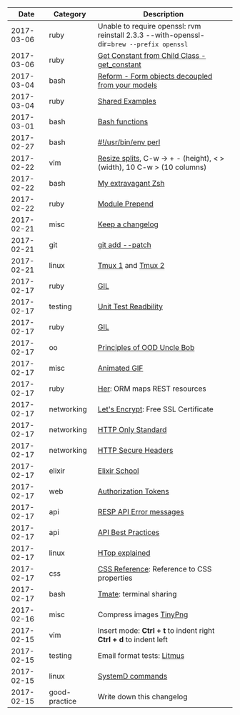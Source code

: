 |Date|Category|Description|
|---|---|---|
|2017-03-06|ruby|Unable to require openssl: rvm reinstall 2.3.3 --with-openssl-dir=`brew --prefix openssl`|
|2017-03-06|ruby|[Get Constant from Child Class - get_constant](https://ruby-doc.org/core-2.1.0/Module.html#method-i-const_get)|
|2017-03-04|bash|[Reform - Form objects decoupled from your models](https://github.com/trailblazer/reform)|
|2017-03-04|ruby|[Shared Examples](http://www.relishapp.com/rspec/rspec-core/v/3-5/docs/example-groups/shared-examples)|
|2017-03-01|bash|[Bash functions](http://samrowe.com/wordpress/advancing-in-the-bash-shell)|
|2017-02-27|bash|[#!/usr/bin/env perl](https://www.cyberciti.biz/tips/finding-bash-perl-python-portably-using-env.html)|
|2017-02-22|vim|[Resize splits](http://vim.wikia.com/wiki/Resize_splits_more_quickly), C-w -> + - (height), < > (width), 10 C-w > (10 columns) |
|2017-02-22|bash|[My extravagant Zsh](http://stevelosh.com/blog/2010/02/my-extravagant-zsh-prompt)|
|2017-02-22|ruby|[Module Prepend](http://gshutler.com/2013/04/ruby-2-module-prepend/)|
|2017-02-21|misc|[Keep a changelog](http://keepachangelog.com/en/0.3.0/)|
|2017-02-21|git|[git add --patch](http://nuclearsquid.com/writings/git-add/)|
|2017-02-21|linux|[Tmux 1](http://www.hamvocke.com/blog/a-quick-and-easy-guide-to-tmux/) and [Tmux 2](http://tangosource.com/blog/a-tmux-crash-course-tips-and-tweaks/)|
|2017-02-17|ruby|[GIL](http://butunclebob.com/ArticleS.UncleBob.PrinciplesOfOod)|
|2017-02-17|testing|[Unit Test Readbility](http://blog.plataformatec.com.br/2014/04/improve-your-test-readability-using-the-xunit-structure/)|
|2017-02-17|ruby|[GIL](http://www.jstorimer.com/blogs/workingwithcode/8085491-nobody-understands-the-gil)|
|2017-02-17|oo|[Principles of OOD Uncle Bob](https://github.com/remiprev/her)|
|2017-02-17|misc|[Animated GIF](https://www.linuxdescomplicado.com.br/2016/08/saiba-como-criar-um-gif-animado-de-imagens-a-partir-de-um-screencast-no-linux.html)|
|2017-02-17|ruby|[Her](https://github.com/remiprev/her): ORM maps REST resources|
|2017-02-17|networking|[Let's Encrypt](https://letsencrypt.org/): Free SSL Certificate|
|2017-02-17|networking|[HTTP Only Standard](https://https.cio.gov/everything/)|
|2017-02-17|networking|[HTTP Secure Headers](https://blog.appcanary.com/2017/http-security-headers.html)|
|2017-02-17|elixir|[Elixir School](https://elixirschool.com)|
|2017-02-17|web|[Authorization Tokens](https://auth0.com/blog/ten-things-you-should-know-about-tokens-and-cookies/)|
|2017-02-17|api|[RESP API Error messages](https://www.twilio.com/docs/api/errors#debugging-calls-to-the-rest-api)|
|2017-02-17|api|[API Best Practices](http://blogs.mulesoft.com/dev/api-dev/api-best-practices-response-handling/)|
|2017-02-17|linux|[HTop explained](https://peteris.rocks/blog/htop/#load-average)|
|2017-02-17|css|[CSS Reference](http://cssreference.io/): Reference to CSS properties|
|2017-02-17|bash|[Tmate](https://tmate.io/): terminal sharing|
|2017-02-16|misc|Compress images [TinyPng](https://tinypng.com/)|
|2017-02-15|vim|Insert mode: **Ctrl + t** to indent right **Ctrl + d** to indent left|
|2017-02-15|testing|Email format tests: [Litmus](https://litmus.com)|
|2017-02-15|linux|[SystemD commands](/subjects/systemd.md)|
|2017-02-15|good-practice|Write down this changelog|
